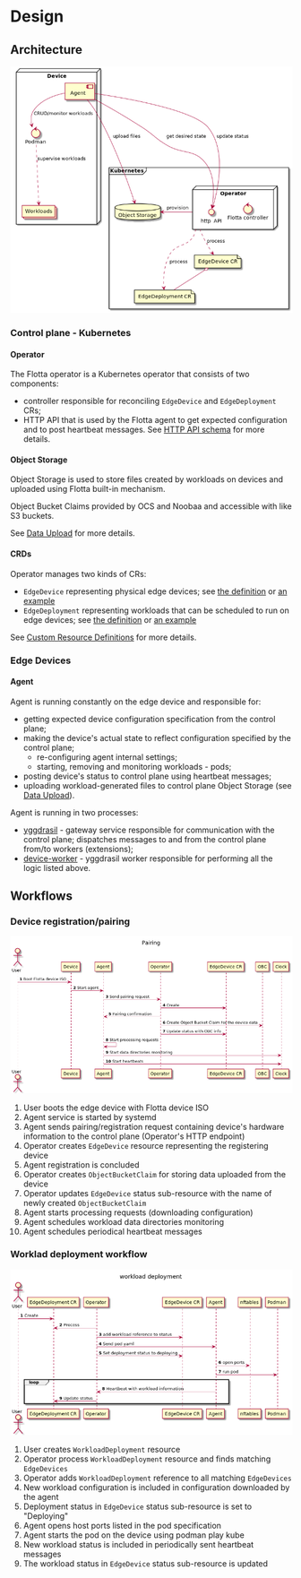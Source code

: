 # Design

## Architecture

![](architecture.png)

### Control plane - Kubernetes

#### Operator

The Flotta operator is a Kubernetes operator that consists of two components:
 - controller responsible for reconciling `EdgeDevice` and `EdgeDeployment` CRs;
 - HTTP API that is used by the Flotta agent to get expected configuration and to post heartbeat messages. See [HTTP API schema](http-api.md) for more details.

#### Object Storage

Object Storage is used to store files created by workloads on devices and uploaded using Flotta built-in mechanism.

Object Bucket Claims provided by OCS and Noobaa and accessible with like S3 buckets. 

See [Data Upload](data-upload.md) for more details.

#### CRDs

Operator manages two kinds of CRs: 
 - `EdgeDevice` representing physical edge devices; see [the definition](../../config/crd/bases/management.project-flotta.io_edgedevices.yaml) or [an example](../../config/samples/management_v1alpha1_edgedevice.yaml)
 - `EdgeDeployment` representing workloads that can be scheduled to run on edge devices; see [the definition](../../config/crd/bases/management.project-flotta.io_edgedeployments.yaml) or [an example](../../config/samples/management_v1alpha1_edgedeployment.yaml)

See [Custom Resource Definitions](crds.md) for more details.


### Edge Devices

#### Agent

Agent is running constantly on the edge device and responsible for:
 - getting expected device configuration specification from the control plane;
 - making the device's actual state to reflect configuration specified by the control plane;
   - re-configuring agent internal settings;
   - starting, removing and monitoring workloads - pods; 
 - posting device's status to control plane using heartbeat messages;
 - uploading workload-generated files to control plane Object Storage (see [Data Upload](data-upload.md)).

Agent is running in two processes:
 - [yggdrasil](https://github.com/jakub-dzon/yggdrasil/) - gateway service responsible for communication with the control plane; dispatches messages to and from the control plane from/to workers (extensions);
 - [device-worker](https://github.com/project-flotta/flotta-device-worker) - yggdrasil worker responsible for performing all the logic listed above.


## Workflows

### Device registration/pairing

![](pairing.png)

 1. User boots the edge device with Flotta device ISO
 2. Agent service is started by systemd
 3. Agent sends pairing/registration request containing device's hardware information to the control plane (Operator's HTTP endpoint) 
 4. Operator creates `EdgeDevice` resource representing the registering device
 5. Agent registration is concluded
 6. Operator creates `ObjectBucketClaim` for storing data uploaded from the device
 7. Operator updates `EdgeDevice` status sub-resource with the name of newly created `ObjectBucketClaim`
 8. Agent starts processing requests (downloading configuration)
 9. Agent schedules workload data directories monitoring
 10. Agent schedules periodical heartbeat messages

### Worklad deployment workflow

![](workload_deployment.png)

 1. User creates `WorkloadDeployment` resource
 2. Operator process `WorkloadDeployment` resource and finds matching `EdgeDevices`
 3. Operator adds `WorkloadDeployment` reference to all matching `EdgeDevices`
 4. New workload configuration is included in configuration downloaded by the agent
 5. Deployment status in `EdgeDevice` status sub-resource is set to "Deploying"
 6. Agent opens host ports listed in the pod specification
 7. Agent starts the pod on the device using podman play kube
 8. New workload status is included in periodically sent heartbeat messages
 9. The workload status in `EdgeDevice` status sub-resource is updated